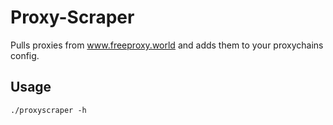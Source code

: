 # Proxy-Scraper

Pulls proxies from www.freeproxy.world and adds them to your proxychains config.

## Usage

    ./proxyscraper -h
